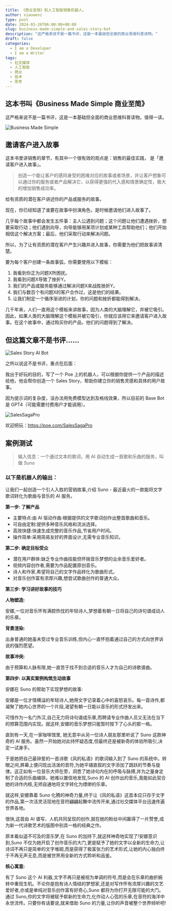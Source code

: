 ```yaml
---
title: 《商业至简》和人工智能销售机器人。
author: xiaowenz
type: post
date: 2024-03-26T06:00:00+08:00
slug: business-made-simple-and-sales-story-bot
description: "这严格来说不是一篇书评，这是一本基础但全面的商业思维科普读物。"
draft: false
categories:
  - I am a Developer
  - I am a Writer
tags:
  - 社交媒体
  - 人工智能
  - 商业
  - 技术
  - 思考
---
```


## 这本书叫《Business Made Simple 商业至简》

这严格来说不是一篇书评，这是一本基础但全面的商业思维科普读物。值得一读。

![Business Made Simple](https://cdn.sa.net/2024/03/26/orLU1zfchvutpae.png)

## 邀请客户进入故事

这本书里讲销售的章节，有其中一个很有效的观点是：销售的最佳实践， 是「邀请客户进入故事」。

> 创造一个能让客户的感同身受的困难对应的故事或者场景，并让客户想象可以通过你的服务或者产品解决它，以获得更强的代入感和情景确定性，极大的增加销售成功率。

给有资质的潜在客户讲述你的产品或服务的故事。

现在，你已经知道了谁要在故事中扮演角色，是时候邀请他们进入故事了。

几乎每个故事中都会发生五件事：主人公遇到问题；这个问题让他们遭遇挫折，想要采取行动；他们遇到向导，向导能够用某项计划或某种工具帮助他们；他们开始相信这个解决方案；最后，他们采取行动来解决问题。

所以，为了让有资质的潜在客户产生兴趣并进入故事，你需要为他们把故事讲清楚。

要为每个客户创建一条故事弧，你需要使用以下模板：

1. 我看到你正为问题X所困扰。
2. 我看到问题X导致了挫折Y。
3. 我们的产品或服务能够通过解决问题X来战胜挫折Y。
4. 我们与数百个有问题X的客户合作过，这是他们的结果。
5. 让我们制定一个循序渐进的计划，你的问题和挫折都能得到解决。

几千年来，人们一直用这个模板来讲故事，因为人类的大脑理解它，并被它吸引。因此，如果人类的大脑理解这个模板并被它吸引，你就应该用它来邀请客户进入故事。在这个故事中，通过购买你的产品，他们的问题得到了解决。

## 但这篇文章不是书评……

![Sales Story AI Bot](https://cdn.sa.net/2024/03/26/PVBe9uCyljfMEmA.png)

之所以说这不是书评，重点在后面：

我出于好玩的目的，写了一个 Poe 上的机器人，可以根据你提供一个产品的描述给他，他会帮你创造一个 Sales Story，帮助你建立你的销售灵感和具体的用户故事。

因为提示词的复杂度，没办法用免费模型达到及格线效果，所以目前的 Base Bot 是 GPT4（可能需要付费用户才能调用）。

![SalesSagaPro](https://cdn.sa.net/2024/03/26/CLr4Ys9SKTF3782.png)

欢迎把玩：https://poe.com/SalesSagaPro

## 案例测试

> 输入信息：一个通过文本的歌词，用 AI 自动生成一首歌和乐曲的服务，叫做 Suno

### **以下是机器人的输出：**

让我们一起创造一个引人入胜的营销故事,介绍 Suno - 最近最火的一款能将文字歌词转化为歌曲与音乐的 AI 服务。

**第一步: 了解产品**

- 主要特点:由 AI 驱动作曲:根据提供的文字歌词创作出整首歌曲和音乐。
- 可自由定制:提供多种音乐风格和流派选择。
- 高效快捷:快速生成完整的音乐作品,节省用户时间。
- 操作简单:采用简易友好的界面设计,无需专业音乐知识。

**第二步: 确定目标受众**

- 潜在用户群体:缺乏专业作曲技能但怀揣音乐梦想的业余音乐爱好者。
- 视频内容创作者,需要为作品配置原创音乐。
- 诗人和作家,希望将自己的文字作品转化为歌曲形式。
- 对音乐创作富有浓厚兴趣,想尝试歌曲创作的普通大众。

**第三步: 学习讲好故事的技巧**

**人物塑造:**

安娜,一位对音乐怀有满腔热忱的年轻诗人,梦想着有朝一日将自己的诗句谱成动人的乐章。

**背景渲染:**

出身普通的她虽未受过专业音乐训练,但内心一直怀抱着通过自己的方式向世界诉说的强烈愿望。

**故事冲突:**

由于预算和人脉有限,她一直苦于找不到合适的音乐人才为自己的诗歌谱曲。

**第四步: 以真实案例构筑生动故事**

安娜在 Suno 的帮助下实现梦想的故事:

安娜是一位才情横溢的年轻诗人,她用文字记录着心中的喜怒哀乐。每一首诗作,都凝聚了她内心世界的一个片段,渴望有朝一日能以音乐的形式抒发出来。

可惜作为一名门外汉,自己无力将诗句谱成乐章,而聘请专业作曲人员又无法在当下的预算范围内实现。就这样,安娜的音乐梦想只能暂时按下了心头的那一格。

直到有一天,在一家咖啡馆里, 她无意中从另一位诗人朋友那里听说了 Suno 这款神奇的 AI 服务。虽然一开始她对此持怀疑态度,但最终还是被新奇的体验所吸引,决定一试身手。

于是她把自己最钟爱的一首诗歌《风的私语》的歌词输入到了 Suno 的系统中。转眼之间,屏幕上便闪现出活泼的音符,为她平铺直叙的文字添加了跳跃的节奏与旋律。这正如有一位音乐大师在旁，洞悉了她诗句内在的呼吸与脉搏,并为之量身定制了合适的乐曲编排。她难以置信地发现,Suno 的 AI 创作出的音乐,竟能如此契合她的诗作内核,无师自通地将文字转化为缥缈的乐章。

就这样,安娜靠着 Suno 化腾的神奇力量,终于让《风的私语》这首本应只存于文字的作品,第一次活灵活现地在音符翩翩起舞中流传开来,通过社交媒体平台迅速传遍世界各地。

很快,这首由 AI 谱写、人机共同呈现的创作,就在她的粉丝中间赢得了一片赞誉,成为新一代诗歌艺术的版图中别具一格的经典之作。

原本看似遥不可及的音乐梦,在 Suno 的加持下,就这样神奇地实现了!安娜意识到,Suno 不仅为她开启了创作音乐的大门,更是赋予了她的文字以全新的生命力,让诗词不再只是简单的文字堆砌,而是获得了极富张力的艺术形式,让她的内心独白终于不再无声无息,而是被世界用全新的方式聆听和品鉴。

**核心寓意:**

有了 Suno 这个 AI 利器,文字不再只是被视为单调的符号,而是会在乐章的曲折婉转中重现生机。不论你是抱有诗人情结的梦想家,还是对写作怀有浓厚兴趣的文艺爱好者,亦或是单纯对音乐创作富有好奇心,Suno 都将为你打开无限可能的大门。通过 Suno,你的文字将被赋予崭新的生命力,化作动人心弦的乐章,在音符的海洋中永世流传。只要你有话要说,就来借助 Suno 的力量,让你的声音被整个世界倾听吧!
